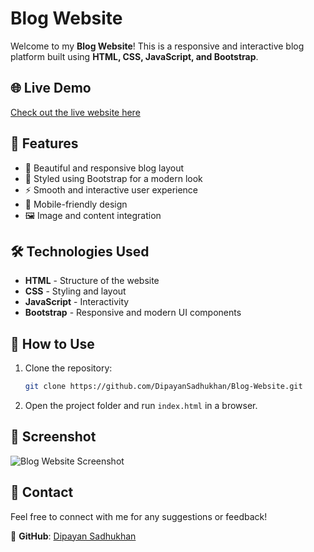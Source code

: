 # Blog Website

Welcome to my **Blog Website**! This is a responsive and interactive blog platform built using **HTML, CSS, JavaScript, and Bootstrap**.

## 🌐 Live Demo
[Check out the live website here](https://dipayansadhukhan.github.io/Blog-Website/)

## 📌 Features
- 📖 Beautiful and responsive blog layout
- 🎨 Styled using Bootstrap for a modern look
- ⚡ Smooth and interactive user experience
- 📱 Mobile-friendly design
- 🖼️ Image and content integration

## 🛠️ Technologies Used
- **HTML** - Structure of the website
- **CSS** - Styling and layout
- **JavaScript** - Interactivity
- **Bootstrap** - Responsive and modern UI components

## 🚀 How to Use
1. Clone the repository:
   ```sh
   git clone https://github.com/DipayanSadhukhan/Blog-Website.git
   ```
2. Open the project folder and run `index.html` in a browser.

## 📸 Screenshot
![Blog Website Screenshot](img/ss_blog.png)

## 📩 Contact
Feel free to connect with me for any suggestions or feedback!

🔗 **GitHub**: [Dipayan Sadhukhan](https://github.com/DipayanSadhukhan)
